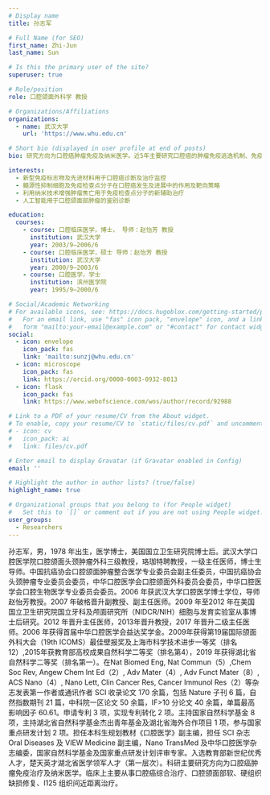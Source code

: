```yaml
---
# Display name
title: 孙志军

# Full Name (for SEO)
first_name: Zhi-Jun
last_name: Sun

# Is this the primary user of the site?
superuser: true

# Role/position
role: 口腔颌面外科学 教授

# Organizations/Affiliations
organizations:
  - name: 武汉大学
    url: 'https://www.whu.edu.cn'

# Short bio (displayed in user profile at end of posts)
bio: 研究方向为口腔癌肿瘤免疫及纳米医学。近5年主要研究口腔癌的肿瘤免疫逃逸机制、免疫治疗及纳米医学，致力于医工交叉，利用先进纳米技术用于口腔癌的诊断及免疫治疗。

interests:
  - 新型免疫标志物及先进材料用于口腔癌诊断及治疗监控
  - 髓源性抑制细胞及免疫检查点分子在口腔癌发生及进展中的作用及靶向策略
  - 利用纳米技术增强肿瘤焦亡用于免疫检查点分子的新辅助治疗
  - 人工智能用于口腔颌面部肿瘤的鉴别诊断

education:
  courses:
    - course: 口腔临床医学，博士， 导师：赵怡芳 教授
      institution: 武汉大学
      year: 2003/9–2006/6
    - course: 口腔临床医学，硕士 导师：赵怡芳 教授
      institution: 武汉大学
      year: 2000/9–2003/6
    - course: 口腔医学，学士
      institution: 滨州医学院
      year: 1995/9–2000/6

# Social/Academic Networking
# For available icons, see: https://docs.hugoblox.com/getting-started/page-builder/#icons
#   For an email link, use "fas" icon pack, "envelope" icon, and a link in the
#   form "mailto:your-email@example.com" or "#contact" for contact widget.
social:
  - icon: envelope
    icon_pack: fas
    link: 'mailto:sunzj@whu.edu.cn'
  - icon: microscope
    icon_pack: fas
    link: https://orcid.org/0000-0003-0932-8013
  - icon: flask
    icon_pack: fas
    link: https://www.webofscience.com/wos/author/record/92988

# Link to a PDF of your resume/CV from the About widget.
# To enable, copy your resume/CV to `static/files/cv.pdf` and uncomment the lines below.
# - icon: cv
#   icon_pack: ai
#   link: files/cv.pdf

# Enter email to display Gravatar (if Gravatar enabled in Config)
email: ''

# Highlight the author in author lists? (true/false)
highlight_name: true

# Organizational groups that you belong to (for People widget)
#   Set this to `[]` or comment out if you are not using People widget.
user_groups:
  - Researchers
---
```


孙志军，男，1978 年出生，医学博士，美国国立卫生研究院博士后。武汉大学口腔医学院口腔颌面头颈肿瘤外科三级教授，珞珈特聘教授，一级主任医师，博士生导师。中国抗癌协会口腔颌面肿瘤整合医学专业委员会副主任委员，中国抗癌协会头颈肿瘤专业委员会委员，中华口腔医学会口腔颌面外科委员会委员，中华口腔医学会口腔生物医学专业委员会委员。2006 年获武汉大学口腔医学博士学位，导师赵怡芳教授。2007 年破格晋升副教授、副主任医师。2009 年至2012 年在美国国立卫生研究院国立牙科及颅面研究所（NIDCR/NIH）细胞与发育实验室从事博士后研究。2012 年晋升主任医师，2013年晋升教授，2017 年晋升二级主任医师。2006 年获得首届中华口腔医学会益达奖学金。2009年获得第19届国际颌面外科大会（19th ICOMS）最佳壁报奖及上海市科学技术进步一等奖（排名12）,2015年获教育部高校成果自然科学二等奖（排名第4），2019 年获得湖北省自然科学二等奖（排名第一）。在Nat Biomed Eng, Nat Commun（5）,Chem Soc Rev, Angew Chem Int Ed（2）, Adv Mater（4）, Adv Funct Mater（8）, ACS Nano（4）, Nano Lett, Clin Cancer Res, Cancer Immunol Res（2）等杂志发表第一作者或通讯作者 SCI 收录论文 170 余篇，包括 Nature 子刊 6 篇，自然指数期刊 21 篇，中科院一区论文 50 余篇，IF>10 分论文 40 余篇，单篇最高影响因子 60.61。申请专利 3 项，实现专利转化 2 项。主持国家自然科学基金 8 项，主持湖北省自然科学基金杰出青年基金及湖北省海外合作项目 1 项，参与国家重点研发计划 2 项。担任本科生规划教材《口腔医学》副主编，担任 SCI 杂志 Oral Diseases 及 VIEW Medicine 副主编，Nano TransMed 及中华口腔医学杂志编委，国家自然科学基金及国家重点研发计划评审专家。入选教育部新世纪优秀人才，楚天英才湖北省医学领军人才（第一层次）。科研主要研究方向为口腔癌肿瘤免疫治疗及纳米医学。临床上主要从事口腔癌综合治疗、口腔颌面部软、硬组织缺损修复、I125 组织间近距离治疗。 
